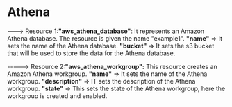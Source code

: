 # Athena

---> Resource 1:**"aws_athena_database"**: It represents an Amazon Athena database. The resource is given the name "example1".
                  **"name"** => It sets the name of the Athena database.
                  **"bucket"** => It sets the s3 bucket that will be used to store the data for the Athena database.
                  
-----> Resource 2:**"aws_athena_workgroup":** This resource creates an Amazon Athena workgroup.
                  **"name"** => It sets the name of the Athena workgroup.
                  **"description"** => IT sets the description of the Athena workgroup.
                  **"state"** => This sets the state of the Athena workgroup, here the workgroup is created and enabled.

     

